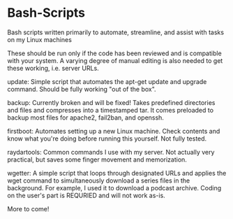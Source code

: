 Bash-Scripts
============

Bash scripts written primarily to automate, streamline, and assist with tasks on my Linux machines

These should be run only if the code has been reviewed and is compatible with your system. A varying degree of manual editing is also needed to get these working, i.e. server URLs.

update:
Simple script that automates the apt-get update and upgrade command. Should be fully working "out of the box".

backup:
Currently broken and will be fixed!
Takes predefined directories and files and compresses into a timestamped tar. It comes preloaded to backup most files for apache2, fail2ban, and openssh. 

firstboot:
Automates setting up a new Linux machine. Check contents and know what you're doing before running this yourself. Not fully tested.

raydartools:
Common commands I use with my server. Not actually very practical, but saves some finger movement and memorization.

wgetter:
A simple script that loops through designated URLs and applies the wget command to simultaneously download a series files in the background. For example, I used it to download a podcast archive. Coding on the user's part is REQURIED and will not work as-is.

More to come!

